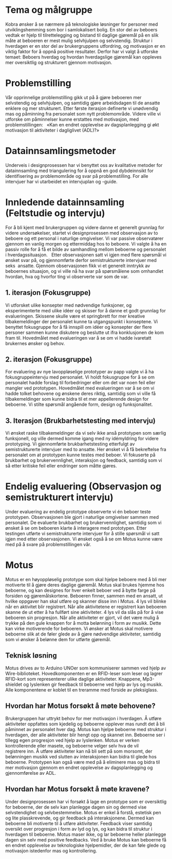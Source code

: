 # Tema og målgruppe
Kobra ønsker å se nærmere på teknologiske løsninger for personer med utviklingshemming som bor i samlokalisert bolig. En stor del av
beboers vedtak er hjelp til tilrettelegging og bistand til daglige gjøremål på en slik måte at beboeren er mest mulig selvhjulpen og 
selvstendig. Struktur i hverdagen er en stor del av brukergruppens utfordring, og motivasjon er en viktig faktor for å oppnå positive 
resultater. Derfor har vi valgt å utforske temaet: Beboers hverdag og hvordan hverdagslige gjøremål kan oppleves mer oversiktlig og 
strukturert gjennom motivasjon.
 
# Problemstilling
Vår opprinnelige problemstilling gikk ut på å gjøre beboeren mer selvstendig og selvhjulpen, og samtidig gjøre arbeidsdagen til de 
ansatte enklere og mer strukturert. Etter første iterasjon definerte vi unødvendig mas og påminning fra personalet som nytt problemområde. 
Videre ville vi utforske om påminnelser kunne erstattes med motivasjon, med problemstillingen: 
 «Kan en endret opplevelse av dagsplanlegging gi økt motivasjon til aktiviteter i dagliglivet (ADL)?»
 
# Datainnsamlingsmetoder
Underveis i designprosessen har vi benyttet oss av kvalitative metoder for datainnsamling med triangulering for å oppnå en god 
dybdeinnsikt for identifisering av problemområde og svar på problemstilling. For alle intervjuer har vi utarbeidet en intervjuplan 
og -guide.
 
# Innledende datainnsamling (Feltstudie og intervju)
For å bli kjent med brukergruppen og videre danne et generelt grunnlag for videre undersøkelser, startet vi designprosessen med 
observasjon av to beboere og ett personal i naturlige omgivelser. Vi var passive observatører gjennom en vanlig morgen og ettermiddag 
hos to beboere. Vi valgte å ha en passiv rolle for å få et bilde av samhandling mellom beboerne og personalet i hverdagssituasjon.
 
Etter observasjonen satt vi igjen med flere spørsmål vi ønsket svar på, og gjennomførte derfor semistrukturerte intervjuer med seks 
ansatte. Gjennom observasjonen fikk vi et generelt inntrykk av beboernes situasjon, og vi ville nå ha svar på spørsmålene som omhandlet 
hvordan, hva og hvorfor ting vi observerte var som de var.
 
## 1. iterasjon (Fokusgruppe)
Vi utforsket ulike konsepter med nødvendige funksjoner, og eksperimenterte med ulike idéer og skisser for å danne et godt grunnlag 
for evalueringen. Skissene skulle være et springbrett for mer kreative tilbakemeldinger der personalet kunne ta utgangspunkt i konseptene. 
Vi benyttet fokusgruppe for å få innspill om idéer og konsepter der flere personer sammen kunne diskutere og beslutte ut ifra konklusjonen 
de kom fram til. Hovedmålet med evalueringen var å se om vi hadde ivaretatt brukernes ønsker og behov.
 
## 2. iterasjon (Fokusgruppe)
For evaluering av nye lavoppløselige prototyper av papp valgte vi å ha fokusgruppeintervju med personalet. Vi holdt fokusgruppe for å se 
om personalet hadde forslag til forbedringer eller om det var noen feil eller mangler ved prototypen. Hovedmålet med evalueringen var å 
se om vi hadde tolket behovene og ønskene deres riktig, samtidig som vi ville få tilbakemeldinger som kunne bidra til et mer appellerende 
design for beboerne. Vi stilte spørsmål angående form, design og funksjonalitet.
 
## 3. Iterasjon (Brukbarhetstesting med intervju)
Vi ønsket raske tilbakemeldinger da vi selv ikke anså prototypen som særlig funksjonell, og ville dermed komme igang med ny idémyldring 
for videre prototyping. Vi gjennomførte brukbarhetstesting etterfulgt av semistrukturerte intervjuer med to ansatte. Her ønsket vi å få 
bekreftelse fra personalet om at prototypen kunne testes med beboer. Vi fokuserte på brukbarhet og brukervennlighet, interaksjon og 
feedback, samtidig som vi så etter kritiske feil eller endringer som måtte gjøres.
 

# Endelig evaluering (Observasjon og semistrukturert intervju)
Under evaluering av endelig prototype observerte vi én beboer teste prototypen. Observasjonen ble gjort i naturlige omgivelser sammen 
med personalet. De evaluerte brukbarhet og brukervennlighet, samtidig som vi ønsket å se om beboeren klarte å interagere med prototypen. 
Etter testingen utførte vi semistrukturerte intervjuer for å stille spørsmål vi satt igjen med etter observasjonen. Vi ønsket også å se 
om Motus kunne være med på å svare på problemstillingen vår.
 
# Motus
Motus er en høyoppløselig prototype som skal hjelpe beboere med å bli mer motiverte til å gjøre deres daglige gjøremål. Motus skal 
brukes hjemme hos beboerne, og kan designes for hver enkelt beboer ved å bytte farge på forsiden og gjøremålskortene. Beboeren finner, 
sammen med en ansatt, ut hvilke oppgaver han skal utføre og skanner disse inn i Motus. 4 lys vil blinke når en aktivitet blir registrert. 
Når alle aktivitetene er registrert kan beboeren skanne de ut etter å ha fullført sine aktiviteter. 4 lys vil da slås på for å vise 
beboeren sin progresjon. Når alle aktiviteter er gjort, vil det være mulig å trykke på den gule knappen for å motta belønning i form av 
musikk. Dette kan virke motiverende for beboeren. Vi ønsker at Motus skal motivere beboerne slik at de føler glede av å gjøre nødvendige 
aktiviteter, samtidig som vi ønsker å belønne dem for utførte gjøremål.
 
## Teknisk løsning
Motus drives av to Arduino UNOer som kommuniserer sammen ved hjelp av Wire-biblioteket. Hovedkomponenten er en RFID-leser som leser 
og lagrer RFID-kort som representerer ulike daglige aktiviteter. Knappene, Mp3-shieldet og lyslenken gir feedback til beboerne ved hjelp 
av lys og musikk. Alle komponentene er koblet til en treramme med forside av pleksiglass. 
 
## Hvordan har Motus forsøkt å møte behovene?
Brukergruppen har uttrykt behov for mer motivasjon i hverdagen. Å utføre aktiviteter oppfattes som kjedelig og beboerne opplever mas 
rundt det å bli påminnet av personalet hver dag. Motus kan hjelpe beboerne med struktur i hverdagen, der alle aktiviteter blir hengt opp 
og skannet inn. Beboerne ser i tillegg egen progresjon ved hjelp av lyslenken. Motus er verken kontrollerende eller masete, og beboerne 
velger selv hva de vil registrere inn. Å utføre aktiviteter kan nå bli sett på som morsomt, der belønningen musikk ved slutten av 
interaksjonen kan bidra til glede hos beboerne. Prototypen kan også være med på å eliminere mas og bidra til mer motivasjon gjennom en 
endret opplevelse av dagsplanlegging og gjennomførelse av ADL.
 
## Hvordan har Motus forsøkt å møte kravene?
Under designprosessen har vi forsøkt å lage en prototype som er oversiktlig for beboerne, der de selv kan planlegge dagen sin og dermed 
vise selvstendighet og selvbestemmelse. Motus er enkel å forstå, estetisk pen og lite plasskrevende, og gir feedback på interaksjonene. 
Dermed kan beboerne bli motiverte til å utføre aktiviteter. Feedback viser samtidig oversikt over progresjon i form av lyd og lys, og 
kan bidra til struktur i hverdagen til beboerne. Motus maser ikke, og lar beboerne heller planlegge dagen sin selv med positive 
feedbacks. Ved å bruke Motus kan beboerne få en endret opplevelse av teknologiske hjelpemidler, der de kan føle glede og motivasjon 
istedenfor mas og kontrollering. 

